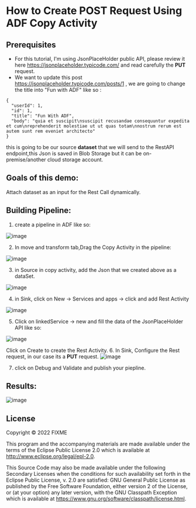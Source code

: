 # How to Create POST Request Using ADF Copy Activity

## Prerequisites 
* For this tutorial, I'm using JsonPlaceHolder public API, please review it here  https://jsonplaceholder.typicode.com/ 
and read carefully the **PUT**	request.
* We want to update this post https://jsonplaceholder.typicode.com/posts/1 , we are going to change the title into "Fun with ADF" like so : 
 
```
{
  "userId": 1,
  "id": 1,
  "title": "Fun With ADF",
  "body": "quia et suscipit\nsuscipit recusandae consequuntur expedita et cum\nreprehenderit molestiae ut ut quas totam\nnostrum rerum est autem sunt rem eveniet architecto"
} 
```
this is going to be our source **dataset** that we will send to the RestAPI endpoint,this Json is saved in Blob Storage but it can be on-premise/another cloud storage account. 

## Goals of this demo:

Attach dataset as an input for the Rest Call dynamically.

## Building Pipeline:

1. create a pipeline in ADF like so:


![image](https://user-images.githubusercontent.com/29353746/177719662-be3ec024-d0ab-4d10-b30a-8e4cfd7bcf04.png)

2. In move and transform tab,Drag the Copy Activity in the pipeline:
 
 ![image](https://user-images.githubusercontent.com/29353746/177723298-d2ca2610-35f2-4be3-8448-28bd879c7634.png)
 
3. in Source in copy activity, add the Json that we created above as a dataSet.

![image](https://user-images.githubusercontent.com/29353746/177727313-5c04e2ce-0b27-43f9-a575-998ec4dc73a7.png)

4. in Sink, click on New -> Services and apps -> click and add Rest Activity

![image](https://user-images.githubusercontent.com/29353746/177727752-ea8953e4-ad63-46cb-9b12-3ff31e95c763.png)

5. Click on linkedService -> new and fill the data of the JsonPlaceHolder API like so:

![image](https://user-images.githubusercontent.com/29353746/177728401-23afad89-fa98-4a87-ac05-46087c16505c.png)

Click on Create to create the Rest Activity.
6. In Sink, Configure the Rest request, in our case its a **PUT** request.
![image](https://user-images.githubusercontent.com/29353746/177728157-19c929ac-05b0-4c11-b380-1948d6cbc0e0.png)


7. click on Debug and Validate and publish your piepline. 

## Results:

![image](https://user-images.githubusercontent.com/29353746/177728915-d38fc2e1-f10e-4348-aab1-d0391295402e.png)

  
## License

Copyright © 2022 FIXME

This program and the accompanying materials are made available under the
terms of the Eclipse Public License 2.0 which is available at
http://www.eclipse.org/legal/epl-2.0.

This Source Code may also be made available under the following Secondary
Licenses when the conditions for such availability set forth in the Eclipse
Public License, v. 2.0 are satisfied: GNU General Public License as published by
the Free Software Foundation, either version 2 of the License, or (at your
option) any later version, with the GNU Classpath Exception which is available
at https://www.gnu.org/software/classpath/license.html.
